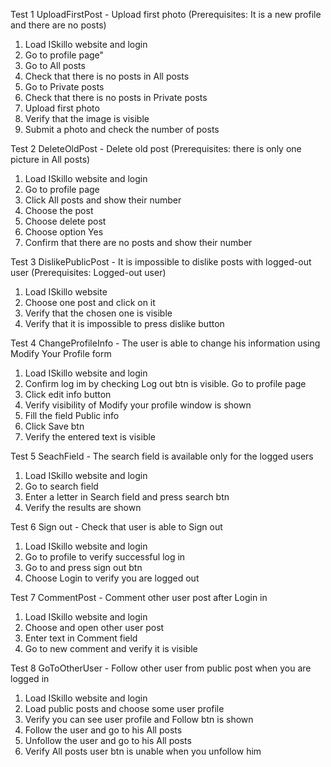 Test 1 UploadFirstPost - Upload first photo (Prerequisites: It is a new profile and there are no posts)
1. Load ISkillo website and login
2. Go to profile page"
3. Go to All posts
4. Check that there is no posts in All posts
5. Go to Private posts
6. Check that there is no posts in Private posts
7. Upload first photo
8. Verify that the image is visible
9. Submit a photo and check the number of posts

Test 2 DeleteOldPost - Delete old post (Prerequisites: there is only one picture in All posts)
1. Load ISkillo website and login 
2. Go to profile page
3. Click All posts and show their number
4. Choose the post 
5. Choose delete post
6. Choose option Yes
7. Confirm that there are no posts and show their number

Test 3 DislikePublicPost - It is impossible to dislike posts with logged-out user (Prerequisites: Logged-out user)
1. Load ISkillo website
2. Choose one post and click on it
3. Verify that the chosen one is visible
4. Verify that it is impossible to press dislike button

Test 4 ChangeProfileInfo - The user is able to change his information using Modify Your Profile form 
1. Load ISkillo website and login
2. Confirm log im by checking Log out btn is visible. Go to profile page
3. Click edit info button
4. Verify visibility of Modify your profile window is shown
5. Fill the field Public info
6. Click Save btn
7. Verify the entered text is visible

Test 5 SeachField - The search field is available only for the logged users
1. Load ISkillo website and login
2. Go to search field
3. Enter a letter in Search field and press search btn
4. Verify the results are shown

Test 6 Sign out - Check that user is able to Sign out
1. Load ISkillo website and login
2. Go to profile to verify successful log in
3. Go to and press sign out btn
4. Choose Login to verify you are logged out

Test 7 CommentPost - Comment other user post after Login in
1. Load ISkillo website and login
2. Choose and open other user post
3. Enter text in Comment field
4. Go to new comment and verify it is visible

Test 8 GoToOtherUser -  Follow other user from public post when you are logged in
1. Load ISkillo website and login
2. Load public posts and choose some user profile
3. Verify you can see user profile and Follow btn is shown
4. Follow the user and go to his All posts
5. Unfollow the user and go to his All posts
6. Verify All posts user btn is unable when you unfollow him